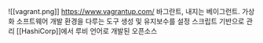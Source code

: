![[vagrant.png]]
https://www.vagrantup.com/
바그란트, 내지는 베이그런트.
가상화 소프트웨어 개발 환경을 다루는 도구
생성 및 유지보수를 설정 스크립트 기반으로 관리
[[HashiCorp]]에서 루비 언어로 개발된 오픈소스

